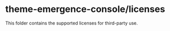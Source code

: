 # theme-emergence-console/licenses

This folder contains the supported licenses for third-party use.

